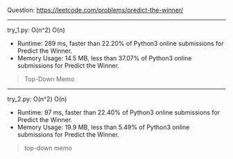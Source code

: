 Question: https://leetcode.com/problems/predict-the-winner/

---

try_1.py: O(n^2) O(n)

* Runtime: 289 ms, faster than 22.20% of Python3 online submissions for Predict the Winner.
* Memory Usage: 14.5 MB, less than 37.07% of Python3 online submissions for Predict the Winner.

> Top-Down Memo

---

try_2.py: O(n^2) O(n)

* Runtime: 97 ms, faster than 22.40% of Python3 online submissions for Predict the Winner.
* Memory Usage: 19.9 MB, less than 5.49% of Python3 online submissions for Predict the Winner.

> top-down memo